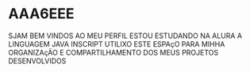 # AAA6EEE
  SJAM BEM VINDOS AO MEU PERFIL
  ESTOU ESTUDANDO NA ALURA 
  A LINGUAGEM JAVA INSCRIPT
  UTILIXO ESTE ESPAçO PARA MIHHA ORGANIZAçÄO E COMPARTILHAMENTO DOS MEUS PROJETOS DESENVOLVIDOS
